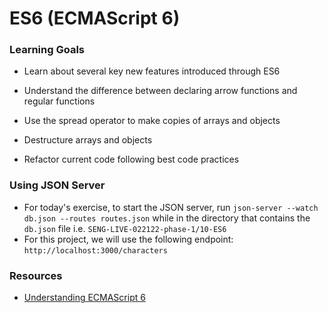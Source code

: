 # ES6 (ECMAScript 6)

### Learning Goals

- Learn about several key new features introduced through ES6

- Understand the difference between declaring arrow functions and regular functions

- Use the spread operator to make copies of arrays and objects

- Destructure arrays and objects

- Refactor current code following best code practices

### Using JSON Server

- For today's exercise, to start the JSON server, run `json-server --watch db.json --routes routes.json` while in the directory that contains the `db.json` file i.e. `SENG-LIVE-022122-phase-1/10-ES6`
- For this project, we will use the following endpoint: `http://localhost:3000/characters`

### Resources

- [Understanding ECMAScript 6](https://leanpub.com/understandinges6/read/)
